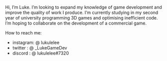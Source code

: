   Hi, I’m Luke.
  I’m looking to expand my knowledge of game development and improve the quality of work I produce.
  I’m currently studying in my second year of university programming 3D games and optimising inefficient code.
  I’m hoping to collaborate on the development of a commercial game.
  
  How to reach me:
-   instagram: @ lukulelee
-   twitter  : @ _LukeGameDev
-   discord  : @ lukulelee#7320

<!---
lukehibbertgamedev/lukehibbertgamedev is a ✨ special ✨ repository because its `README.md` (this file) appears on your GitHub profile.
You can click the Preview link to take a look at your changes.
--->
